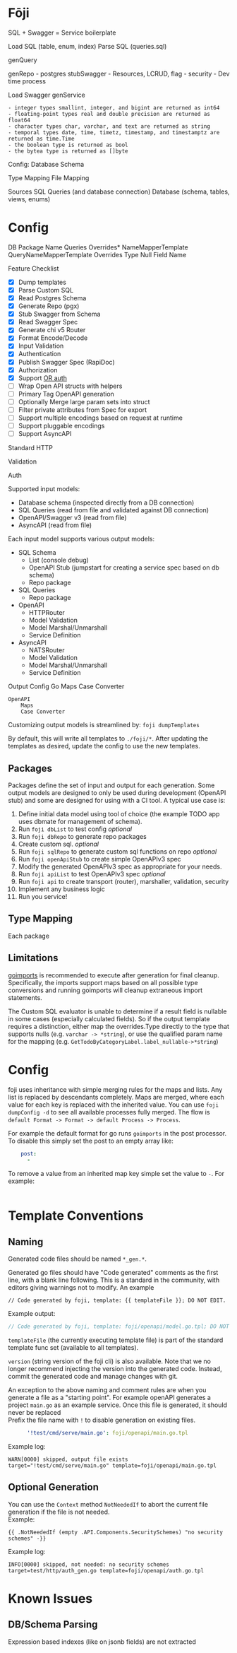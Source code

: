 # Fōji
SQL + Swagger = Service boilerplate

Load SQL (table, enum, index)
Parse SQL (queries.sql)

genQuery

genRepo - postgres
stubSwagger - Resources, LCRUD, flag - security - Dev time process

Load Swagger
genService

	- integer types smallint, integer, and bigint are returned as int64
	- floating-point types real and double precision are returned as float64
	- character types char, varchar, and text are returned as string
	- temporal types date, time, timetz, timestamp, and timestamptz are returned as time.Time
	- the boolean type is returned as bool
	- the bytea type is returned as []byte
	

Config:	
Database
Schema

Type Mapping
File Mapping



Sources
    SQL Queries (and database connection)
    Database (schema, tables, views, enums)
    

    

# Config
DB
Package
    Name
    Queries
    Overrides*
NameMapperTemplate
QueryNameMapperTemplate
Overrides
    Type
    Null
    Field
    Name
    
    
 Feature Checklist

- [x] Dump templates
- [X] Parse Custom SQL 
- [X] Read Postgres Schema 
- [x] Generate Repo (pgx) 
- [x] Stub Swagger from Schema 
- [x] Read Swagger Spec 
- [x] Generate chi v5 Router
- [x] Format Encode/Decode
- [x] Input Validation 
- [x] Authentication
- [x] Publish Swagger Spec (RapiDoc)
- [x] Authorization 
- [x] Support [OR auth](https://swagger.io/docs/specification/authentication/)
- [ ] Wrap Open API structs with helpers
- [ ] Primary Tag OpenAPI generation 
- [ ] Optionally Merge large param sets into struct 
- [ ] Filter private attributes from Spec for export
- [ ] Support multiple encodings based on request at runtime
- [ ] Support pluggable encodings
- [ ] Support AsyncAPI

Standard HTTP

Validation

Auth


Supported input models:
- Database schema (inspected directly from a DB connection)
- SQL Queries (read from file and validated against DB connection)
- OpenAPI/Swagger v3 (read from file)
- AsyncAPI (read from file)

Each input model supports various output models:
- SQL Schema
  - List (console debug)
  - OpenAPI Stub (jumpstart for creating a service spec based on db schema)
  - Repo package 
- SQL Queries
  - Repo package
- OpenAPI
  - HTTPRouter
  - Model Validation
  - Model Marshal/Unmarshall
  - Service Definition
- AsyncAPI
  - NATSRouter
  - Model Validation
  - Model Marshal/Unmarshall
  - Service Definition


Output Config
    Go
        Maps
        Case Converter
        
    OpenAPI
        Maps
        Case Converter
        




Customizing output models is streamlined by:
`foji dumpTemplates`

By default, this will write all templates to `./foji/*`.  After updating the templates as desired, update the config to use the new templates.

## Packages

Packages define the set of input and output for each generation.  Some output models are designed to only be used during development (OpenAPI stub) and some are designed for using with a CI tool.  A typical use case is:

1. Define initial data model using tool of choice (the example TODO app uses dbmate for management of schema).
1. Run `foji dbList` to test config _optional_
1. Run `foji dbRepo` to generate repo packages
1. Create custom sql. _optional_
1. Run `foji sqlRepo` to generate custom sql functions on repo _optional_
1. Run `foji openApiStub` to create simple OpenAPIv3 spec
1. Modify the generated OpenAPIv3 spec as appropriate for your needs.
1. Run `foji apiList` to test OpenAPIv3 spec _optional_
1. Run `foji api` to create transport (router), marshaller, validation, security 
1. Implement any business logic
1. Run you service!


## Type Mapping

Each package
  
## Limitations

[goimports](https://godoc.org/golang.org/x/tools/cmd/goimports) is recommended to execute after generation for final 
cleanup.  Specifically, the imports support maps based on all possible type conversions and running goimports will cleanup extraneous import statements. 

The Custom SQL evaluator is unable to determine if a result field is nullable in some cases (especially 
calculated fields).  So if the output template requires a distinction, either map the overrides.Type directly to the 
type that supports nulls (e.g. `varchar -> *string`), or use the qualified param name for the mapping 
(e.g. `GetTodoByCategoryLabel.label_nullable->*string`) 


# Config

foji uses inheritance with simple merging rules for the maps and lists.  Any list is replaced by descendants 
completely.  Maps are merged, where each value for each key is replaced with the inherited value.  You can use 
`foji dumpConfig -d` to see all available processes fully merged.  The flow is  
`default Format -> Format -> default Process -> Process`.

For example the default format for go runs `goimports` in the post processor.  To disable this simply set the post to 
an empty array like:
```yaml
    post:
      -
```

To remove a value from an inherited map key simple set the value to `-`.  For example:

```yaml

```

# Template Conventions

## Naming

Generated code files should be named `*_gen.*`.

Generated go files should have "Code generated" comments as the first line, with a blank line following.  This is 
a standard in the community, with editors giving warnings not to modify.  An example 

```gotemplate
// Code generated by foji, template: {{ templateFile }}; DO NOT EDIT.

```

Example output:
```go
// Code generated by foji, template: foji/openapi/model.go.tpl; DO NOT EDIT.
```

`templateFile` (the currently executing template file) is part of the 
standard template func set (available to all templates).

`version` (string version of the foji cli) is also available.  Note that we no longer recommend injecting the version
into the generated code.  Instead, commit the generated code and manage changes with git.

An exception to the above naming and comment rules are when you generate a file as a "starting point".  For example 
openAPI generates a project `main.go` as an example service.  Once this file is generated, it should never be replaced  
Prefix the file name with `!` to disable generation on existing files.

```yaml
      '!test/cmd/serve/main.go': foji/openapi/main.go.tpl
```

Example log:
```
WARN[0000] skipped, output file exists                   target="!test/cmd/serve/main.go" template=foji/openapi/main.go.tpl
```

## Optional Generation
You can use the `Context` method `NotNeededIf` to abort the current file generation  if the file is not needed.  
Example:

```gotemplate
{{ .NotNeededIf (empty .API.Components.SecuritySchemes) "no security schemes" -}}
```

Example log:
```
INFO[0000] skipped, not needed: no security schemes      target=test/http/auth_gen.go template=foji/openapi/auth.go.tpl
```

# Known Issues

## DB/Schema Parsing
Expression based indexes (like on jsonb fields) are not extracted